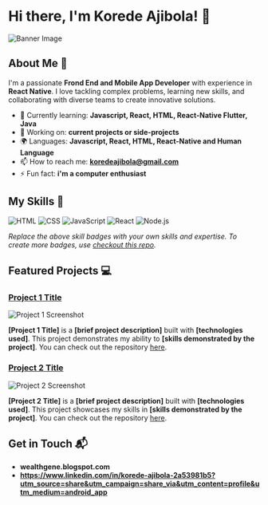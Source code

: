 # Hi there, I'm Korede Ajibola! 👋

![Banner Image](https://avatars.githubusercontent.com/u/178894255?s=400&u=147997854c2e91473ec5537b939683c1068901c1&v=4)

## About Me 🚀

I'm a passionate **Frond End and Mobile App Developer** with experience in **React Native**. I love tackling complex problems, learning new skills, and collaborating with diverse teams to create innovative solutions.

- 🌱 Currently learning: **Javascript, React, HTML, React-Native Flutter, Java**
- 🔭 Working on: **current projects or side-projects**
- 🌍 Languages: **Javascript, React, HTML, React-Native and Human Language**
- 📫 How to reach me: **koredeajibola@gmail.com**
- ⚡ Fun fact: **i'm a computer enthusiast**

## My Skills 🧠

![HTML](https://img.shields.io/badge/-HTML-E34F26?style=flat-square&logo=html5&logoColor=white)
![CSS](https://img.shields.io/badge/-CSS-1572B6?style=flat-square&logo=css3&logoColor=white)
![JavaScript](https://img.shields.io/badge/-JavaScript-F7DF1E?style=flat-square&logo=javascript&logoColor=black)
![React](https://img.shields.io/badge/-React-61DAFB?style=flat-square&logo=react&logoColor=black)
![Node.js](https://img.shields.io/badge/-Node.js-339933?style=flat-square&logo=node.js&logoColor=white)

*Replace the above skill badges with your own skills and expertise. To create more badges, use [checkout this repo](https://github.com/alexandresanlim/Badges4-README.md-Profile).*

## Featured Projects 💻

### [Project 1 Title](project_1_link)

![Project 1 Screenshot](project_1_screenshot_url)

**[Project 1 Title]** is a **[brief project description]** built with **[technologies used]**. This project demonstrates my ability to **[skills demonstrated by the project]**. You can check out the repository [here](project_1_repository_link).

### [Project 2 Title](project_2_link)

![Project 2 Screenshot](project_2_screenshot_url)

**[Project 2 Title]** is a **[brief project description]** built with **[technologies used]**. This project showcases my skills in **[skills demonstrated by the project]**. You can check out the repository [here](project_2_repository_link).

## Get in Touch 📬

- **wealthgene.blogspot.com**
- **https://www.linkedin.com/in/korede-ajibola-2a53981b5?utm_source=share&utm_campaign=share_via&utm_content=profile&utm_medium=android_app**

